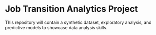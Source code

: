 # Job Transition Analytics Project

This repository will contain a synthetic dataset, exploratory analysis, and predictive models to showcase data analysis skills.
